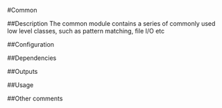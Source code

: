 #Common

##Description
The common module contains a series of commonly used low level classes, such as pattern matching, file I/O etc

##Configuration

##Dependencies

##Outputs

##Usage

##Other comments